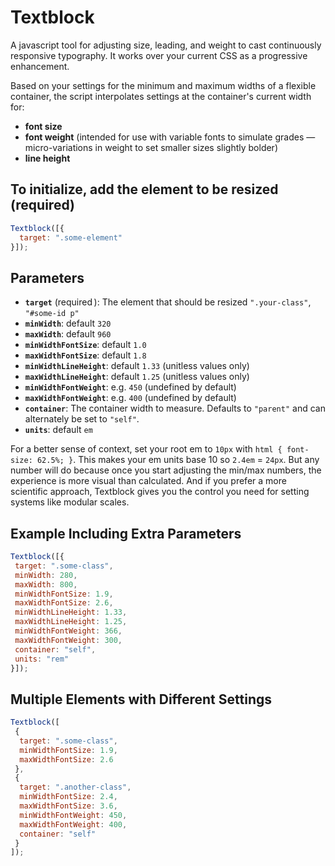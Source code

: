 # Textblock

A javascript tool for adjusting size, leading, and weight to cast continuously responsive typography. It works over your current CSS as a progressive enhancement.

Based on your settings for the minimum and maximum widths of a flexible container, the script interpolates settings at the container's current width for:

- **font size**
- **font weight** (intended for use with variable fonts to simulate grades — micro-variations in weight to set smaller sizes slightly bolder)
- **line height**

## To initialize, add the element to be resized (required)

```js
Textblock([{
  target: ".some-element"
}]);
```

## Parameters

- **`target`** (required  ): The element that should be resized `".your‑class"`, `"#some-id p"`
- **`minWidth`**: default `320`
- **`maxWidth`**: default `960`
- **`minWidthFontSize`**: default `1.0`
- **`maxWidthFontSize`**: default `1.8`
- **`minWidthLineHeight`**: default `1.33` (unitless values only)
- **`maxWidthLineHeight`**: default `1.25` (unitless values only)
- **`minWidthFontWeight`**: e.g. `450` (undefined by default)
- **`maxWidthFontWeight`**: e.g. `400` (undefined by default)
- **`container`**: The container width to measure. Defaults to `"parent"` and can alternately be set to `"self"`.
- **`units`**: default `em`

For a better sense of context, set your root em to `10px` with `html { font-size: 62.5%; }`. This makes your em units base 10 so `2.4em` = `24px`. But any number will do because once you start adjusting the min/max numbers, the experience is more visual than calculated. And if you prefer a more scientific approach, Textblock gives you the control you need for setting systems like modular scales.

## Example Including Extra Parameters

```js
Textblock([{
 target: ".some-class",
 minWidth: 280,
 maxWidth: 800,
 minWidthFontSize: 1.9,
 maxWidthFontSize: 2.6,
 minWidthLineHeight: 1.33,
 maxWidthLineHeight: 1.25,
 minWidthFontWeight: 366,
 maxWidthFontWeight: 300,
 container: "self",
 units: "rem"
}]);
```

## Multiple Elements with Different Settings

```js
Textblock([
 {
  target: ".some-class",
  minWidthFontSize: 1.9,
  maxWidthFontSize: 2.6
 },
 {
  target: ".another-class",
  minWidthFontSize: 2.4,
  maxWidthFontSize: 3.6,
  minWidthFontWeight: 450,
  maxWidthFontWeight: 400,
  container: "self"
 }
]);
```
